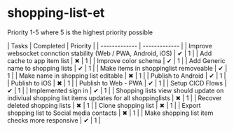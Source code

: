 # shopping-list-et

Priority 1-5 where 5 is the highest priority possible

| Tasks  | Completed | Priority |
| ------------- | ------------- |
| Improve websocket connction stability (Web / PWA, Android, iOS)  | &#10004;   |         1          |
| Add cache to app item list  | &#10006;  |         1          |
| Improve color schema              |    &#10004;           |         1          |
| Add Generic name to shopping lists              |      &#10004;         |         1          |
| Make items in shoppinglist removeable              |    &#10004;           |         1          |
| Make name in shopping list editable              |     &#10006;          |         1          |
| Publish to Android              |     &#10004;           |         1          |
| Publish to iOS              |      &#10006;          |         1          |
| Publish to Web - PWA              |    &#10004;           |         1          |
| Setup CICD Flows              |      &#10004;         |         1          |
| Implemented sign in              |      &#10004;         |         1          |
| Shopping lists view should update on indiviual shopping list items updates for all shoppinglists |      &#10006;          |         1          |
| Recover deleted shopping lists |      &#10006;          |         1          |
| Clone shopping list |      &#10006;          |         1          |
| Export shopping list to Social media contacts |      &#10006;          |         1          |
| Make shopping list item checks more responsive |    &#10004;           |         1          |

